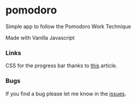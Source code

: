 # pomodoro
Simple app to follow the Pomodoro Work Technique

Made with Vanilla Javascript 

### Links
CSS for the progress bar thanks to [this](https://www.formget.com/css-progress-bar/#circular_progress_bar) article.

### Bugs
If you find a bug please let me know in the [issues](https://github.com/lekova/pomodoro/issues).